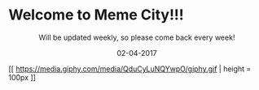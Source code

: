 # Welcome to Meme City!!!

<p align="center">
Will be updated weekly, so please come back every week!
</p>
<p align="center">
02-04-2017
</p>

[[ https://media.giphy.com/media/QduCyLuNQYwpO/giphy.gif | height = 100px ]]
